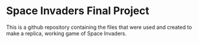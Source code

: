 # Space Invaders Final Project

This is a github repository containing the files that were used and created to make a replica, working game of Space Invaders. 